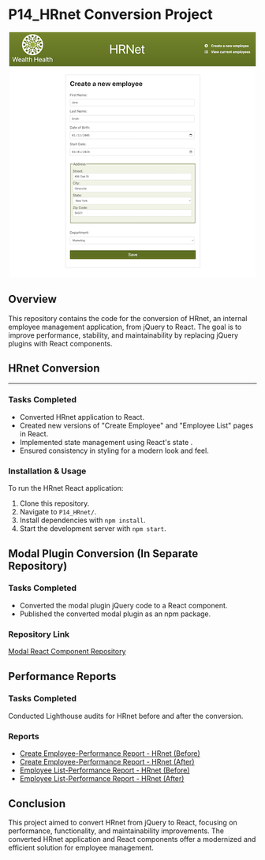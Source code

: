 # P14_HRnet Conversion Project

<p align="center">
  <img src="https://github.com/Halima-DERRAHI/P14_HRnet/blob/main/HRnet.png" alt="HRnet Application Screenshot" />
</p>

## Overview
This repository contains the code for the conversion of HRnet, an internal employee management application, from jQuery to React. The goal is to improve performance, stability, and maintainability by replacing jQuery plugins with React components.

## HRnet Conversion
- - -
### Tasks Completed
- Converted HRnet application to React.
- Created new versions of "Create Employee" and "Employee List" pages in React.
- Implemented state management using React's state .
- Ensured consistency in styling for a modern look and feel.

### Installation & Usage
To run the HRnet React application:
1. Clone this repository.
2. Navigate to `P14_HRnet/`.
3. Install dependencies with `npm install`.
4. Start the development server with `npm start`.

## Modal Plugin Conversion (In Separate Repository)
### Tasks Completed
- Converted the modal plugin jQuery code to a React component.
- Published the converted modal plugin as an npm package.
### Repository Link

[Modal React Component Repository](https://github.com/Halima-DERRAHI/p14-react-modal-derrahi)

## Performance Reports
### Tasks Completed
Conducted Lighthouse audits for HRnet before and after the conversion.

### Reports

- [Create Employee-Performance Report - HRnet (Before)](https://github.com/Halima-DERRAHI/P14_HRnet/blob/main/performance-reports/home-jquery.pdf)
- [Create Employee-Performance Report - HRnet (After)](https://github.com/Halima-DERRAHI/P14_HRnet/blob/main/performance-reports/home.pdf)
- [Employee List-Performance Report - HRnet (Before)](https://github.com/Halima-DERRAHI/P14_HRnet/blob/main/performance-reports/view-jquery.pdf)
- [Employee List-Performance Report - HRnet (After)](https://github.com/Halima-DERRAHI/P14_HRnet/blob/main/performance-reports/view.pdf)

## Conclusion
This project aimed to convert HRnet from jQuery to React, focusing on performance, functionality, and maintainability improvements. The converted HRnet application and React components offer a modernized and efficient solution for employee management.